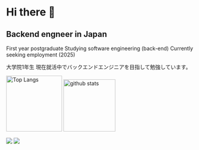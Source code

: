 # Hi there 👋
## Backend engneer in Japan

First year postgraduate 
Studying software engineering (back-end) 
Currently seeking employment (2025)

大学院1年生
現在就活中でバックエンドエンジニアを目指して勉強しています。

<p align="left"> 
  <img alt="Top Langs" height="150px" src="https://github-readme-stats.vercel.app/api/top-langs/?username=Fujiwara-kun&layout=compact&hide=jupyter%20notebook,dockerfile,shell,html,css,shaderlab,tex,c%23&show_icons=true&theme=onedark" />

  <img alt="github stats" height="140px" src="https://github-readme-stats.vercel.app/api?username=Fujiwara-kun&theme=onedark&show_icons=ture" />
</p>

![](http://github-profile-summary-cards.vercel.app/api/cards/profile-details?username=Fujiwara-kun&theme=bear)
![](http://github-profile-summary-cards.vercel.app/api/cards/productive-time?username=Fujiwara-kun&theme=bear&utcOffset=8)
<!--
**Fujiwara-kun/Fujiwara-kun** is a ✨ _special_ ✨ repository because its `README.md` (this file) appears on your GitHub profile.

Here are some ideas to get you started:

- 🔭 I’m currently working on ...
- 🌱 I’m currently learning ...
- 👯 I’m looking to collaborate on ...
- 🤔 I’m looking for help with ...
- 💬 Ask me about ...
- 📫 How to reach me: ...
- 😄 Pronouns: ...
- ⚡ Fun fact: ...
-->
